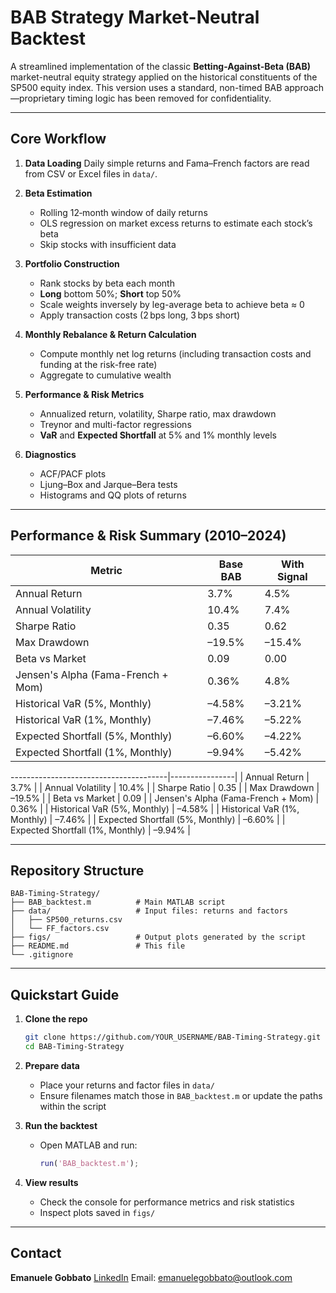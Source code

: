 # BAB Strategy Market-Neutral Backtest

A streamlined implementation of the classic **Betting-Against-Beta (BAB)** market-neutral equity strategy applied on the historical constituents of the SP500 equity index. This version uses a standard, non-timed BAB approach—proprietary timing logic has been removed for confidentiality.

---

## Core Workflow

1. **Data Loading**
   Daily simple returns and Fama–French factors are read from CSV or Excel files in `data/`.

2. **Beta Estimation**

   * Rolling 12‑month window of daily returns
   * OLS regression on market excess returns to estimate each stock’s beta
   * Skip stocks with insufficient data

3. **Portfolio Construction**

   * Rank stocks by beta each month
   * **Long** bottom 50%; **Short** top 50%
   * Scale weights inversely by leg-average beta to achieve beta ≈ 0
   * Apply transaction costs (2 bps long, 3 bps short)

4. **Monthly Rebalance & Return Calculation**

   * Compute monthly net log returns (including transaction costs and funding at the risk-free rate)
   * Aggregate to cumulative wealth

5. **Performance & Risk Metrics**

   * Annualized return, volatility, Sharpe ratio, max drawdown
   * Treynor and multi-factor regressions
   * **VaR** and **Expected Shortfall** at 5% and 1% monthly levels

6. **Diagnostics**

   * ACF/PACF plots
   * Ljung–Box and Jarque–Bera tests
   * Histograms and QQ plots of returns

---

## Performance & Risk Summary (2010–2024)

| Metric                             | Base BAB | With Signal |
| ---------------------------------- | -------- | ----------- |
| Annual Return                      | 3.7%     | 4.5%        |
| Annual Volatility                  | 10.4%    | 7.4%        |
| Sharpe Ratio                       | 0.35     | 0.62        |
| Max Drawdown                       | –19.5%   | –15.4%      |
| Beta vs Market                     | 0.09     | 0.00        |
| Jensen's Alpha (Fama-French + Mom) | 0.36%    | 4.8%        |
| Historical VaR (5%, Monthly)       | –4.58%   | –3.21%      |
| Historical VaR (1%, Monthly)       | –7.46%   | –5.22%      |
| Expected Shortfall (5%, Monthly)   | –6.60%   | –4.22%      |
| Expected Shortfall (1%, Monthly)   | –9.94%   | –5.42%      |

\---------------------------------------|----------------|
\| Annual Return                         | 3.7%           |
\| Annual Volatility                     | 10.4%          |
\| Sharpe Ratio                          | 0.35           |
\| Max Drawdown                          | –19.5%         |
\| Beta vs Market                        | 0.09           |
\| Jensen's Alpha (Fama-French + Mom)    | 0.36%          |
\| Historical VaR (5%, Monthly)          | –4.58%         |
\| Historical VaR (1%, Monthly)          | –7.46%         |
\| Expected Shortfall (5%, Monthly)      | –6.60%         |
\| Expected Shortfall (1%, Monthly)      | –9.94%         |

---

## Repository Structure

```
BAB-Timing-Strategy/
├── BAB_backtest.m          # Main MATLAB script
├── data/                   # Input files: returns and factors
│   ├── SP500_returns.csv
│   └── FF_factors.csv
├── figs/                   # Output plots generated by the script
├── README.md               # This file
└── .gitignore
```

---

## Quickstart Guide

1. **Clone the repo**

   ```bash
   git clone https://github.com/YOUR_USERNAME/BAB-Timing-Strategy.git
   cd BAB-Timing-Strategy
   ```

2. **Prepare data**

   * Place your returns and factor files in `data/`
   * Ensure filenames match those in `BAB_backtest.m` or update the paths within the script

3. **Run the backtest**

   * Open MATLAB and run:

     ```matlab
     run('BAB_backtest.m');
     ```

4. **View results**

   * Check the console for performance metrics and risk statistics
   * Inspect plots saved in `figs/`

---

## Contact

**Emanuele Gobbato**
[LinkedIn](https://www.linkedin.com/in/emanuele-gobbato/)
Email: emanuelegobbato@outlook.com


